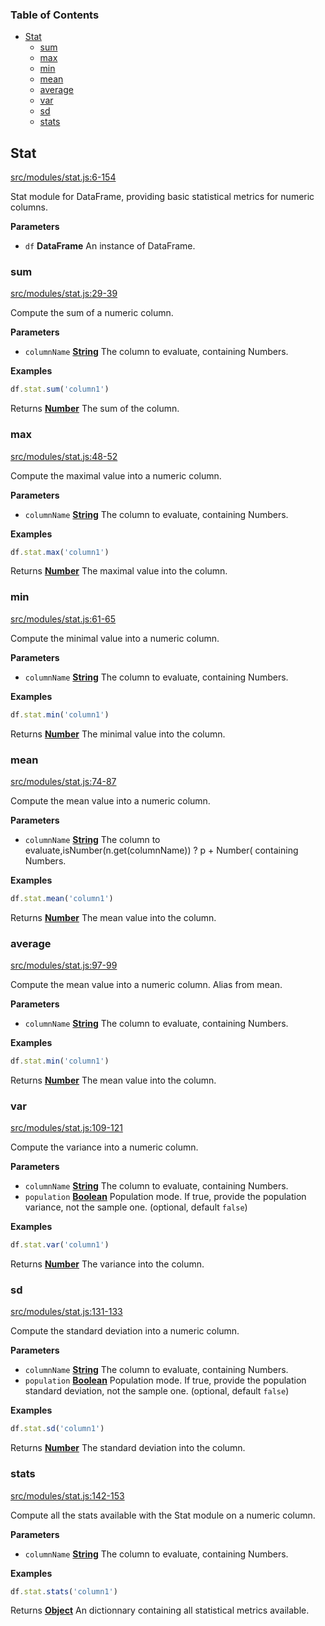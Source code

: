<!-- Generated by documentation.js. Update this documentation by updating the source code. -->

### Table of Contents

-   [Stat][1]
    -   [sum][2]
    -   [max][3]
    -   [min][4]
    -   [mean][5]
    -   [average][6]
    -   [var][7]
    -   [sd][8]
    -   [stats][9]

## Stat

[src/modules/stat.js:6-154][10]

Stat module for DataFrame, providing basic statistical metrics for numeric columns.

**Parameters**

-   `df` **DataFrame** An instance of DataFrame.

### sum

[src/modules/stat.js:29-39][11]

Compute the sum of a numeric column.

**Parameters**

-   `columnName` **[String][12]** The column to evaluate, containing Numbers.

**Examples**

```javascript
df.stat.sum('column1')
```

Returns **[Number][13]** The sum of the column.

### max

[src/modules/stat.js:48-52][14]

Compute the maximal value into a numeric column.

**Parameters**

-   `columnName` **[String][12]** The column to evaluate, containing Numbers.

**Examples**

```javascript
df.stat.max('column1')
```

Returns **[Number][13]** The maximal value into the column.

### min

[src/modules/stat.js:61-65][15]

Compute the minimal value into a numeric column.

**Parameters**

-   `columnName` **[String][12]** The column to evaluate, containing Numbers.

**Examples**

```javascript
df.stat.min('column1')
```

Returns **[Number][13]** The minimal value into the column.

### mean

[src/modules/stat.js:74-87][16]

Compute the mean value into a numeric column.

**Parameters**

-   `columnName` **[String][12]** The column to evaluate,isNumber(n.get(columnName)) ? p + Number( containing Numbers.

**Examples**

```javascript
df.stat.mean('column1')
```

Returns **[Number][13]** The mean value into the column.

### average

[src/modules/stat.js:97-99][17]

Compute the mean value into a numeric column.
Alias from mean.

**Parameters**

-   `columnName` **[String][12]** The column to evaluate, containing Numbers.

**Examples**

```javascript
df.stat.min('column1')
```

Returns **[Number][13]** The mean value into the column.

### var

[src/modules/stat.js:109-121][18]

Compute the variance into a numeric column.

**Parameters**

-   `columnName` **[String][12]** The column to evaluate, containing Numbers.
-   `population` **[Boolean][19]** Population mode. If true, provide the population variance, not the sample one. (optional, default `false`)

**Examples**

```javascript
df.stat.var('column1')
```

Returns **[Number][13]** The variance into the column.

### sd

[src/modules/stat.js:131-133][20]

Compute the standard deviation into a numeric column.

**Parameters**

-   `columnName` **[String][12]** The column to evaluate, containing Numbers.
-   `population` **[Boolean][19]** Population mode. If true, provide the population standard deviation, not the sample one. (optional, default `false`)

**Examples**

```javascript
df.stat.sd('column1')
```

Returns **[Number][13]** The standard deviation into the column.

### stats

[src/modules/stat.js:142-153][21]

Compute all the stats available with the Stat module on a numeric column.

**Parameters**

-   `columnName` **[String][12]** The column to evaluate, containing Numbers.

**Examples**

```javascript
df.stat.stats('column1')
```

Returns **[Object][22]** An dictionnary containing all statistical metrics available.

[1]: #stat

[2]: #sum

[3]: #max

[4]: #min

[5]: #mean

[6]: #average

[7]: #var

[8]: #sd

[9]: #stats

[10]: https://git@github.com/:Gmousse/dataframe-js/blob/bd8db8f53d30d3b950f0a681557671873a9731a1/src/modules/stat.js#L6-L154 "Source code on GitHub"

[11]: https://git@github.com/:Gmousse/dataframe-js/blob/bd8db8f53d30d3b950f0a681557671873a9731a1/src/modules/stat.js#L29-L39 "Source code on GitHub"

[12]: https://developer.mozilla.org/docs/Web/JavaScript/Reference/Global_Objects/String

[13]: https://developer.mozilla.org/docs/Web/JavaScript/Reference/Global_Objects/Number

[14]: https://git@github.com/:Gmousse/dataframe-js/blob/bd8db8f53d30d3b950f0a681557671873a9731a1/src/modules/stat.js#L48-L52 "Source code on GitHub"

[15]: https://git@github.com/:Gmousse/dataframe-js/blob/bd8db8f53d30d3b950f0a681557671873a9731a1/src/modules/stat.js#L61-L65 "Source code on GitHub"

[16]: https://git@github.com/:Gmousse/dataframe-js/blob/bd8db8f53d30d3b950f0a681557671873a9731a1/src/modules/stat.js#L74-L87 "Source code on GitHub"

[17]: https://git@github.com/:Gmousse/dataframe-js/blob/bd8db8f53d30d3b950f0a681557671873a9731a1/src/modules/stat.js#L97-L99 "Source code on GitHub"

[18]: https://git@github.com/:Gmousse/dataframe-js/blob/bd8db8f53d30d3b950f0a681557671873a9731a1/src/modules/stat.js#L109-L121 "Source code on GitHub"

[19]: https://developer.mozilla.org/docs/Web/JavaScript/Reference/Global_Objects/Boolean

[20]: https://git@github.com/:Gmousse/dataframe-js/blob/bd8db8f53d30d3b950f0a681557671873a9731a1/src/modules/stat.js#L131-L133 "Source code on GitHub"

[21]: https://git@github.com/:Gmousse/dataframe-js/blob/bd8db8f53d30d3b950f0a681557671873a9731a1/src/modules/stat.js#L142-L153 "Source code on GitHub"

[22]: https://developer.mozilla.org/docs/Web/JavaScript/Reference/Global_Objects/Object
